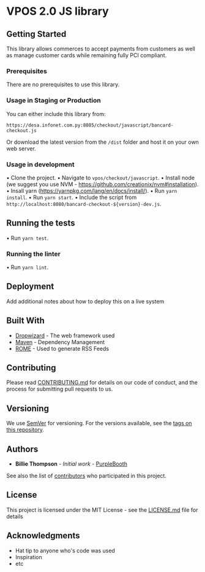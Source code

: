 # VPOS 2.0 JS library

## Getting Started

This library allows commerces to accept payments from customers as well as manage customer cards while remaining fully PCI compliant.

### Prerequisites

There are no prerequisites to use this library.

### Usage in Staging or Production

You can either include this library from:

```
https://desa.infonet.com.py:8085/checkout/javascript/bancard-checkout.js
```

Or download the latest version from the `/dist` folder and host it on your own web
server.

### Usage in development

• Clone the project.
• Navigate to `vpos/checkout/javascript`.
• Install node (we suggest you use NVM - https://github.com/creationix/nvm#installation).
• Insall yarn (https://yarnpkg.com/lang/en/docs/install/).
• Run `yarn install`.
• Run `yarn start`.
• Include the script from `http://localhost:8080/bancard-checkout-${version}-dev.js`.

## Running the tests

• Run `yarn test`.

### Running the linter

• Run `yarn lint`.

## Deployment

Add additional notes about how to deploy this on a live system

## Built With

* [Dropwizard](http://www.dropwizard.io/1.0.2/docs/) - The web framework used
* [Maven](https://maven.apache.org/) - Dependency Management
* [ROME](https://rometools.github.io/rome/) - Used to generate RSS Feeds

## Contributing

Please read [CONTRIBUTING.md](https://gist.github.com/PurpleBooth/b24679402957c63ec426) for details on our code of conduct, and the process for submitting pull requests to us.

## Versioning

We use [SemVer](http://semver.org/) for versioning. For the versions available, see the [tags on this repository](https://github.com/your/project/tags).

## Authors

* **Billie Thompson** - *Initial work* - [PurpleBooth](https://github.com/PurpleBooth)

See also the list of [contributors](https://github.com/your/project/contributors) who participated in this project.

## License

This project is licensed under the MIT License - see the [LICENSE.md](LICENSE.md) file for details

## Acknowledgments

* Hat tip to anyone who's code was used
* Inspiration
* etc

